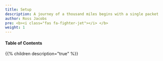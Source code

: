 ```yaml
---
title: Setup
description: A journey of a thousand miles begins with a single packet
author: Ross Jacobs
pre: <b><i class="fas fa-fighter-jet"></i> </b>
weight: 1
---
```


#### Table of Contents

{{% children description="true" %}}
